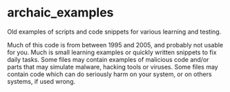 # archaic_examples
Old examples of scripts and code snippets for various learning and testing.

Much of this code is from between 1995 and 2005, and probably not usable for you.
Much is small learning examples or quickly written snippets to fix daily tasks.
Some files may contain examples of malicious code and/or parts that may simulate malware, hacking tools or viruses.
Some files may contain code which can do seriously harm on your system, or on others systems, if used wrong.
